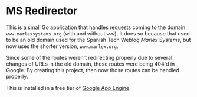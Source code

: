 # MS Redirector

This is a small Go application that handles requests coming to the domain
`www.marlexsystems.org` (with and without `www`). It does so because that
used to be an old domain used for the Spanish Tech Weblog *Marlex Systems*,
but now uses the shorter version, `www.marlex.org`.

Since some of the routes weren't redirecting properly due to several changes
of URLs in the old domain, those routes were being 404'd in Google. By
creating this project, then now those routes can be handled properly.

This is installed in a free tier of [Google App Engine](https://appengine.google.com).
